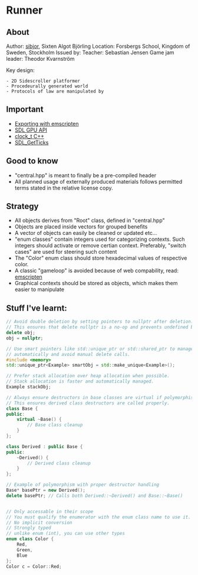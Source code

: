 # Runner

## About

Author: [sibjor](https://www.github.com/sibjor), Sixten Algot Björling
Location: Forsbergs School, Kingdom of Sweden, Stockholm
Issued by: 
    Teacher: Sebastian Jensen
    Game jam leader: Theodor Kvarnström

Key design: 
    
    - 2D Sidescroller platformer
    - Procedeurally generated world
    - Protocols of law are manipulated by 


## Important 

- [Exporting with emscripten](https://wiki.libsdl.org/SDL3/README/emscripten)
- [SDL GPU API](https://wiki.libsdl.org/SDL3/CategoryGPU)
- [clock_t C++](https://en.cppreference.com/w/c/chrono/clock_t)
- [SDL_GetTicks](https://wiki.libsdl.org/SDL3/SDL_GetTicks)

## Good to know
- "central.hpp" is meant to finally be a pre-compiled header
- All planned usage of externally produced materials follows permitted terms stated in the relative license copy.

## Strategy

- All objects derives from "Root" class, defined in "central.hpp"
- Objects are placed inside vectors for grouped benefits
- A vector of objects can easily be cleaned or updated etc...
- "enum classes" contain integers used for categorizing contexts. 
    Such integers should activate or remove certian context.
    Preferably, "switch cases" are used for steering such content
- The "Color" enum class should store hexadecimal values of respective color.
- A classic "gameloop" is avoided because of web compability, read: [emscripten](#important)
- Graphical contexts should be stored as objects, which makes them easier to manipulate


## Stuff I've learnt:


```cpp
// Avoid double deletion by setting pointers to nullptr after deletion.
// This ensures that delete nullptr is a no-op and prevents undefined behavior.
delete obj;
obj = nullptr;

// Use smart pointers like std::unique_ptr or std::shared_ptr to manage memory
// automatically and avoid manual delete calls.
#include <memory>
std::unique_ptr<Example> smartObj = std::make_unique<Example>();

// Prefer stack allocation over heap allocation when possible.
// Stack allocation is faster and automatically managed.
Example stackObj;

// Always ensure destructors in base classes are virtual if polymorphism is used.
// This ensures derived class destructors are called properly.
class Base {
public:
    virtual ~Base() {
        // Base class cleanup
    }
};

class Derived : public Base {
public:
    ~Derived() {
        // Derived class cleanup
    }
};

// Example of polymorphism with proper destructor handling
Base* basePtr = new Derived();
delete basePtr; // Calls both Derived::~Derived() and Base::~Base()


// Only accessable in their scope
// You must qualify the enumerator with the enum class name to use it.
// No implicit conversion
// Strongly typed
// unlike enum (int), you can use other types
enum class Color {
    Red,
    Green,
    Blue
};
Color c = Color::Red; 

```
